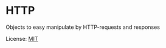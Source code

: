 HTTP
========
Objects to easy manipulate by HTTP-requests and responses 

License: [MIT](http://en.wikipedia.org/wiki/MIT_License)

